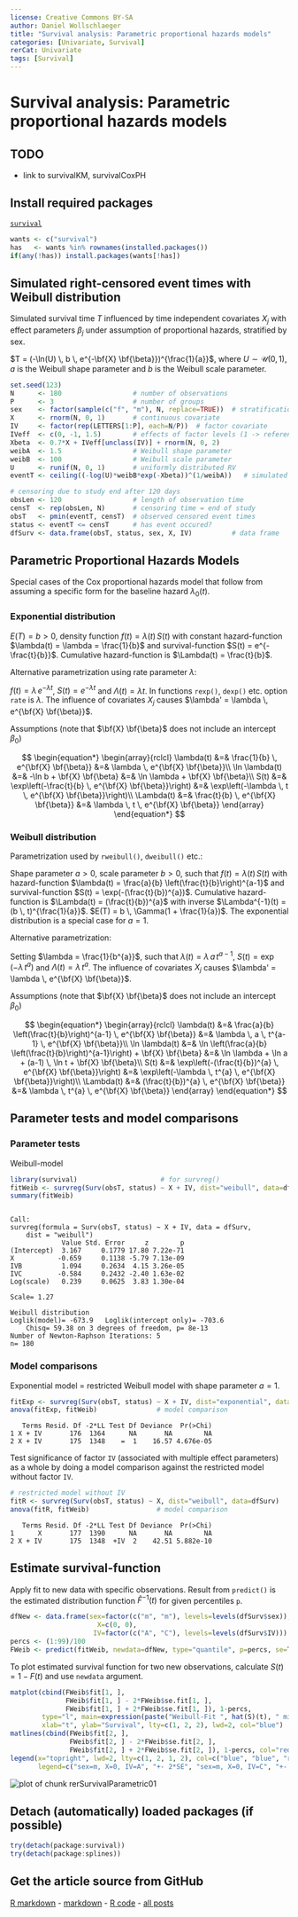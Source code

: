 ```yaml
---
license: Creative Commons BY-SA
author: Daniel Wollschlaeger
title: "Survival analysis: Parametric proportional hazards models"
categories: [Univariate, Survival]
rerCat: Univariate
tags: [Survival]
---
```


Survival analysis: Parametric proportional hazards models
=========================

TODO
-------------------------

 - link to survivalKM, survivalCoxPH

Install required packages
-------------------------

[`survival`](http://cran.r-project.org/package=survival)


```r
wants <- c("survival")
has   <- wants %in% rownames(installed.packages())
if(any(!has)) install.packages(wants[!has])
```


Simulated right-censored event times with Weibull distribution
-------------------------

Simulated survival time $T$ influenced by time independent covariates $X_{j}$ with effect parameters $\beta_{j}$ under assumption of proportional hazards, stratified by sex.

$T = (-\ln(U) \, b \, e^{-\bf{X} \bf{\beta}})^{\frac{1}{a}}$, where $U \sim \mathcal{U}(0, 1)$, $a$ is the Weibull shape parameter and $b$ is the Weibull scale parameter.


```r
set.seed(123)
N      <- 180                  # number of observations
P      <- 3                    # number of groups
sex    <- factor(sample(c("f", "m"), N, replace=TRUE))  # stratification factor
X      <- rnorm(N, 0, 1)       # continuous covariate
IV     <- factor(rep(LETTERS[1:P], each=N/P))  # factor covariate
IVeff  <- c(0, -1, 1.5)        # effects of factor levels (1 -> reference level)
Xbeta  <- 0.7*X + IVeff[unclass(IV)] + rnorm(N, 0, 2)
weibA  <- 1.5                  # Weibull shape parameter
weibB  <- 100                  # Weibull scale parameter
U      <- runif(N, 0, 1)       # uniformly distributed RV
eventT <- ceiling((-log(U)*weibB*exp(-Xbeta))^(1/weibA))   # simulated event time

# censoring due to study end after 120 days
obsLen <- 120                  # length of observation time
censT  <- rep(obsLen, N)       # censoring time = end of study
obsT   <- pmin(eventT, censT)  # observed censored event times
status <- eventT <= censT      # has event occured?
dfSurv <- data.frame(obsT, status, sex, X, IV)          # data frame
```


Parametric Proportional Hazards Models
-------------------------

Special cases of the Cox proportional hazards model that follow from assuming a specific form for the baseline hazard $\lambda_{0}(t)$.

### Exponential distribution

$E(T) = b > 0$, density function $f(t) = \lambda(t) \, S(t)$ with constant hazard-function $\lambda(t) = \lambda = \frac{1}{b}$ and survival-function $S(t) = e^{-\frac{t}{b}}$. Cumulative hazard-function is $\Lambda(t) = \frac{t}{b}$.

Alternative parametrization using rate parameter $\lambda$:

$f(t) = \lambda \, e^{-\lambda t}$, $S(t) = e^{-\lambda t}$ and $\Lambda(t) = \lambda t$. In functions `rexp()`, `dexp()` etc. option `rate` is $\lambda$. The influence of covariates $X_{j}$ causes $\lambda' = \lambda \, e^{\bf{X} \bf{\beta}}$. 

Assumptions (note that $\bf{X} \bf{\beta}$ does not include an intercept $\beta_{0}$)

$$
\begin{equation*}
\begin{array}{rclcl}
\lambda(t)     &=& \frac{1}{b} \, e^{\bf{X} \bf{\beta}} &=& \lambda \, e^{\bf{X} \bf{\beta}}\\
\ln \lambda(t) &=& -\ln b + \bf{X} \bf{\beta} &=& \ln \lambda + \bf{X} \bf{\beta}\\
S(t)           &=& \exp\left(-\frac{t}{b} \, e^{\bf{X} \bf{\beta}}\right) &=& \exp\left(-\lambda \, t \, e^{\bf{X} \bf{\beta}}\right)\\
\Lambda(t)     &=& \frac{t}{b} \, e^{\bf{X} \bf{\beta}} &=& \lambda \, t \, e^{\bf{X} \bf{\beta}}
\end{array}
\end{equation*}
$$

### Weibull distribution

Parametrization used by `rweibull()`, `dweibull()` etc.:

Shape parameter $a > 0$, scale parameter $b > 0$, such that $f(t) = \lambda(t) \, S(t)$ with hazard-function $\lambda(t) = \frac{a}{b} \left(\frac{t}{b}\right)^{a-1}$ and survival-function $S(t) = \exp(-(\frac{t}{b})^{a})$. Cumulative hazard-function is $\Lambda(t) = (\frac{t}{b})^{a}$ with inverse $\Lambda^{-1}(t) = (b \, t)^{\frac{1}{a}}$. $E(T) = b \, \Gamma(1 + \frac{1}{a})$. The exponential distribution is a special case for $a = 1$.

Alternative parametrization:

Setting $\lambda = \frac{1}{b^{a}}$, such that $\lambda(t) = \lambda \, a \, t^{a-1}$, $S(t) = \exp(-\lambda \, t^{a})$ and $\Lambda(t) = \lambda \, t^{a}$. The influence of covariates $X_{j}$ causes $\lambda' = \lambda \, e^{\bf{X} \bf{\beta}}$.

Assumptions (note that $\bf{X} \bf{\beta}$ does not include an intercept $\beta_{0}$)

$$
\begin{equation*}
\begin{array}{rclcl}
\lambda(t)     &=& \frac{a}{b} \left(\frac{t}{b}\right)^{a-1} \, e^{\bf{X} \bf{\beta}} &=& \lambda \, a \, t^{a-1} \, e^{\bf{X} \bf{\beta}}\\
\ln \lambda(t) &=& \ln \left(\frac{a}{b} \left(\frac{t}{b}\right)^{a-1}\right) + \bf{X} \bf{\beta} &=& \ln \lambda + \ln a + (a-1) \, \ln t + \bf{X} \bf{\beta}\\
S(t)           &=& \exp\left(-(\frac{t}{b})^{a} \, e^{\bf{X} \bf{\beta}}\right) &=& \exp\left(-\lambda \, t^{a} \, e^{\bf{X} \bf{\beta}}\right)\\
\Lambda(t)     &=& (\frac{t}{b})^{a} \, e^{\bf{X} \bf{\beta}} &=& \lambda \, t^{a} \, e^{\bf{X} \bf{\beta}}
\end{array}
\end{equation*}
$$

Parameter tests and model comparisons
-------------------------

### Parameter tests

Weibull-model


```r
library(survival)                     # for survreg()
fitWeib <- survreg(Surv(obsT, status) ~ X + IV, dist="weibull", data=dfSurv)
summary(fitWeib)
```

```

Call:
survreg(formula = Surv(obsT, status) ~ X + IV, data = dfSurv, 
    dist = "weibull")
             Value Std. Error     z        p
(Intercept)  3.167     0.1779 17.80 7.22e-71
X           -0.659     0.1138 -5.79 7.13e-09
IVB          1.094     0.2634  4.15 3.26e-05
IVC         -0.584     0.2432 -2.40 1.63e-02
Log(scale)   0.239     0.0625  3.83 1.30e-04

Scale= 1.27 

Weibull distribution
Loglik(model)= -673.9   Loglik(intercept only)= -703.6
	Chisq= 59.38 on 3 degrees of freedom, p= 8e-13 
Number of Newton-Raphson Iterations: 5 
n= 180 
```


### Model comparisons

Exponential model = restricted Weibull model with shape parameter $a = 1$.


```r
fitExp <- survreg(Surv(obsT, status) ~ X + IV, dist="exponential", data=dfSurv)
anova(fitExp, fitWeib)               # model comparison
```

```
   Terms Resid. Df -2*LL Test Df Deviance  Pr(>Chi)
1 X + IV       176  1364      NA       NA        NA
2 X + IV       175  1348    =  1    16.57 4.676e-05
```


Test significance of factor `IV` (associated with multiple effect parameters) as a whole by doing a model comparison against the restricted model without factor `IV`.


```r
# restricted model without IV
fitR <- survreg(Surv(obsT, status) ~ X, dist="weibull", data=dfSurv)
anova(fitR, fitWeib)                 # model comparison
```

```
   Terms Resid. Df -2*LL Test Df Deviance  Pr(>Chi)
1      X       177  1390      NA       NA        NA
2 X + IV       175  1348  +IV  2    42.51 5.882e-10
```


Estimate survival-function
-------------------------

Apply fit to new data with specific observations. Result from `predict()` is the estimated distribution function $\hat{F}^{-1}(t)$ for given percentiles `p`.


```r
dfNew <- data.frame(sex=factor(c("m", "m"), levels=levels(dfSurv$sex)),
                      X=c(0, 0),
                     IV=factor(c("A", "C"), levels=levels(dfSurv$IV)))
percs <- (1:99)/100
FWeib <- predict(fitWeib, newdata=dfNew, type="quantile", p=percs, se=TRUE)
```


To plot estimated survival function for two new observations, calculate $S(t) = 1-F(t)$ and use `newdata` argument.


```r
matplot(cbind(FWeib$fit[1, ],
              FWeib$fit[1, ] - 2*FWeib$se.fit[1, ],
              FWeib$fit[1, ] + 2*FWeib$se.fit[1, ]), 1-percs,
        type="l", main=expression(paste("Weibull-Fit ", hat(S)(t), " mit SE")),
        xlab="t", ylab="Survival", lty=c(1, 2, 2), lwd=2, col="blue")
matlines(cbind(FWeib$fit[2, ],
               FWeib$fit[2, ] - 2*FWeib$se.fit[2, ],
               FWeib$fit[2, ] + 2*FWeib$se.fit[2, ]), 1-percs, col="red", lwd=2)
legend(x="topright", lwd=2, lty=c(1, 2, 1, 2), col=c("blue", "blue", "red", "red"),
       legend=c("sex=m, X=0, IV=A", "+- 2*SE", "sex=m, X=0, IV=C", "+- 2*SE"))
```

![plot of chunk rerSurvivalParametric01](../content/assets/figure/rerSurvivalParametric01.png) 


Detach (automatically) loaded packages (if possible)
-------------------------


```r
try(detach(package:survival))
try(detach(package:splines))
```


Get the article source from GitHub
----------------------------------------------

[R markdown](https://github.com/dwoll/RExRepos/raw/master/Rmd/survivalParametric.Rmd) - [markdown](https://github.com/dwoll/RExRepos/raw/master/md/survivalParametric.md) - [R code](https://github.com/dwoll/RExRepos/raw/master/R/survivalParametric.R) - [all posts](https://github.com/dwoll/RExRepos/)
